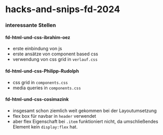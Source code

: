 # hacks-and-snips-fd-2024


### interessante Stellen 

#### fd-html-und-css-ibrahim-oez
- erste einbindung von js
- erste ansätze von component based css
- verwendung von css grid in `verlauf.css`

#### fd-html-und-css-Philipp-Rudolph
- css grid in `components.css`
- media queries in `components.css`

#### fd-html-und-css-cosimazink
- insgesamt schon ziemlich weit gekommen bei der Layoutumsetzung
- flex box für navbar in `header` verwendet
- aber flex Eigenschaft bei `.item` funktioniert nicht, da umschließendes Element kein `display:flex` hat.
